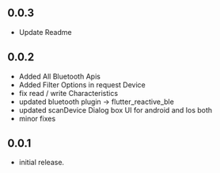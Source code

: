 ## 0.0.3

- Update Readme

## 0.0.2

- Added All Bluetooth Apis
- Added Filter Options in request Device
- fix read / write Characteristics
- updated bluetooth plugin -> flutter_reactive_ble
- updated scanDevice Dialog box UI for android and Ios both
- minor fixes

## 0.0.1

- initial release.
